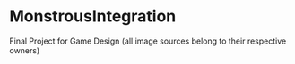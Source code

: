 # MonstrousIntegration
Final Project for Game Design
(all image sources belong to their respective owners)
